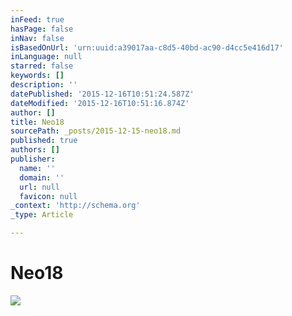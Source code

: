 ```yaml
---
inFeed: true
hasPage: false
inNav: false
isBasedOnUrl: 'urn:uuid:a39017aa-c8d5-40bd-ac90-d4cc5e416d17'
inLanguage: null
starred: false
keywords: []
description: ''
datePublished: '2015-12-16T10:51:24.587Z'
dateModified: '2015-12-16T10:51:16.874Z'
author: []
title: Neo18
sourcePath: _posts/2015-12-15-neo18.md
published: true
authors: []
publisher:
  name: ''
  domain: ''
  url: null
  favicon: null
_context: 'http://schema.org'
_type: Article

---
```

# Neo18

<article style=""><img src="https://s3-us-west-2.amazonaws.com/the-grid-img/p/4ed81bfdb9a5bca9e78b7bbfdefefe3e75202d7c.jpg" /></article>